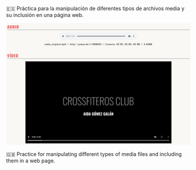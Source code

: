 :es: Práctica para la manipulación de diferentes tipos de archivos media y su inclusión en una página web.

![Screenshot de web media](screenshot.png)

:gb: Practice for manipulating different types of media files and including them in a web page.
